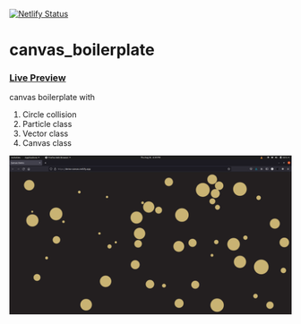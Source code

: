 [![Netlify Status](https://api.netlify.com/api/v1/badges/b91c7b82-94b6-4e54-b558-c47bc4466e28/deploy-status)](https://app.netlify.com/sites/demo-canvas/deploys)

# canvas_boilerplate

### [Live Preview](https://demo-canvas.netlify.app)

canvas boilerplate with

1. Circle collision
2. Particle class
3. Vector class
4. Canvas class

![screenshot](./screenshot.png)
